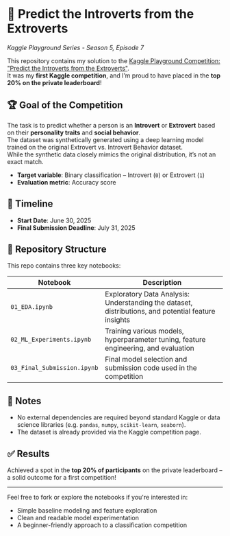 # 🧠 Predict the Introverts from the Extroverts  
_Kaggle Playground Series - Season 5, Episode 7_

This repository contains my solution to the [Kaggle Playground Competition: "Predict the Introverts from the Extroverts"](https://www.kaggle.com/competitions/playground-series-s5e7).  
It was my **first Kaggle competition**, and I’m proud to have placed in the **top 20% on the private leaderboard**!

## 🏆 Goal of the Competition

The task is to predict whether a person is an **Introvert** or **Extrovert** based on their **personality traits** and **social behavior**.  
The dataset was synthetically generated using a deep learning model trained on the original Extrovert vs. Introvert Behavior dataset.  
While the synthetic data closely mimics the original distribution, it’s not an exact match.

- **Target variable**: Binary classification – Introvert (`0`) or Extrovert (`1`)  
- **Evaluation metric**: Accuracy score

## 📅 Timeline
- **Start Date**: June 30, 2025  
- **Final Submission Deadline**: July 31, 2025

## 📂 Repository Structure

This repo contains three key notebooks:

| Notebook | Description |
|----------|-------------|
| `01_EDA.ipynb` | Exploratory Data Analysis: Understanding the dataset, distributions, and potential feature insights |
| `02_ML_Experiments.ipynb` | Training various models, hyperparameter tuning, feature engineering, and evaluation |
| `03_Final_Submission.ipynb` | Final model selection and submission code used in the competition |

## 📌 Notes

- No external dependencies are required beyond standard Kaggle or data science libraries (e.g. `pandas`, `numpy`, `scikit-learn`, `seaborn`).
- The dataset is already provided via the Kaggle competition page.

## ✅ Results

Achieved a spot in the **top 20% of participants** on the private leaderboard – a solid outcome for a first competition!

---

Feel free to fork or explore the notebooks if you're interested in:
- Simple baseline modeling and feature exploration
- Clean and readable model experimentation
- A beginner-friendly approach to a classification competition
